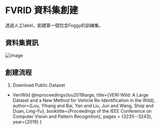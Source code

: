 # FVRID 資料集創建
透過人工label，創建第一個包含Foggy的訓練集。
## 資料集資訊
![image](https://github.com/Cihsaing/SJDL-Foggy-Vehicle-Re-Identification--AAAI2022/blob/master/Datasets/Dataset.png)

## 創建流程
1. Download Public Dataset
  * VeriWild
  @inproceedings{lou2019large,
  title={VERI-Wild: A Large Dataset and a New Method for Vehicle Re-Identification in the Wild},
  author={Lou, Yihang and Bai, Yan and Liu, Jun and Wang, Shiqi and Duan, Ling-Yu},
  booktitle={Proceedings of the IEEE Conference on Computer Vision and Pattern Recognition},
  pages = {3235--3243},
  year={2019}
  } 
